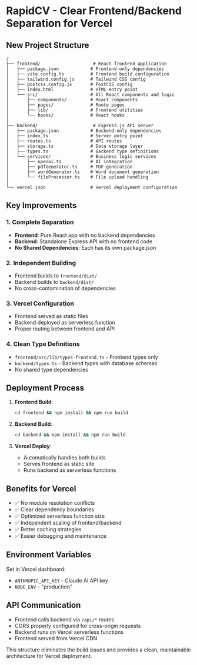 # RapidCV - Clear Frontend/Backend Separation for Vercel

## New Project Structure

```
/
├── frontend/                    # React frontend application
│   ├── package.json            # Frontend-only dependencies
│   ├── vite.config.ts          # Frontend build configuration
│   ├── tailwind.config.js      # Tailwind CSS config
│   ├── postcss.config.js       # PostCSS config
│   ├── index.html              # HTML entry point
│   └── src/                    # All React components and logic
│       ├── components/         # React components
│       ├── pages/              # Route pages
│       ├── lib/                # Frontend utilities
│       └── hooks/              # React hooks
│
├── backend/                     # Express.js API server
│   ├── package.json            # Backend-only dependencies
│   ├── index.ts                # Server entry point
│   ├── routes.ts               # API routes
│   ├── storage.ts              # Data storage layer
│   ├── types.ts                # Backend type definitions
│   └── services/               # Business logic services
│       ├── openai.ts           # AI integration
│       ├── pdfGenerator.ts     # PDF generation
│       ├── wordGenerator.ts    # Word document generation
│       └── fileProcessor.ts    # File upload handling
│
└── vercel.json                 # Vercel deployment configuration
```

## Key Improvements

### 1. Complete Separation
- **Frontend**: Pure React app with no backend dependencies
- **Backend**: Standalone Express API with no frontend code
- **No Shared Dependencies**: Each has its own package.json

### 2. Independent Building
- Frontend builds to `frontend/dist/`
- Backend builds to `backend/dist/`
- No cross-contamination of dependencies

### 3. Vercel Configuration
- Frontend served as static files
- Backend deployed as serverless function
- Proper routing between frontend and API

### 4. Clean Type Definitions
- `frontend/src/lib/types-frontend.ts` - Frontend types only
- `backend/types.ts` - Backend types with database schemas
- No shared type dependencies

## Deployment Process

1. **Frontend Build**: 
   ```bash
   cd frontend && npm install && npm run build
   ```

2. **Backend Build**:
   ```bash
   cd backend && npm install && npm run build
   ```

3. **Vercel Deploy**: 
   - Automatically handles both builds
   - Serves frontend as static site
   - Runs backend as serverless functions

## Benefits for Vercel

- ✅ No module resolution conflicts
- ✅ Clear dependency boundaries
- ✅ Optimized serverless function size
- ✅ Independent scaling of frontend/backend
- ✅ Better caching strategies
- ✅ Easier debugging and maintenance

## Environment Variables

Set in Vercel dashboard:
- `ANTHROPIC_API_KEY` - Claude AI API key
- `NODE_ENV` - "production"

## API Communication

- Frontend calls backend via `/api/*` routes
- CORS properly configured for cross-origin requests
- Backend runs on Vercel serverless functions
- Frontend served from Vercel CDN

This structure eliminates the build issues and provides a clean, maintainable architecture for Vercel deployment.
